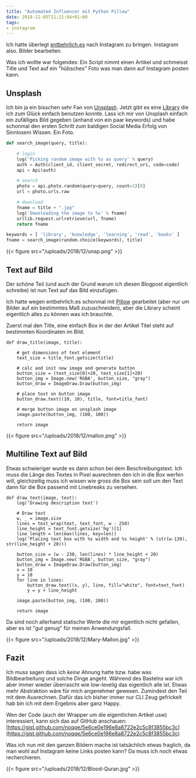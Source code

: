 ```yaml
---
title: "Automated Influencer mit Python Pillow"
date: 2018-12-05T11:21:04+01:00
tags:
- instagram
---
```


Ich hatte überlegt [entbehrlich.es](https://entbehrlich.es) nach Instagram zu
bringen. Instagram also. Bilder bearbeiten.

Was ich wollte war folgendes: Ein Script nimmt einen Artikel und schmeisst
Title und Text auf ein "hübsches" Foto was man dann auf Instagram posten kann.

## Unsplash

Ich bin ja ein bisschen sehr Fan von [Unsplash](https://unsplash.com). Jetzt gibt es eine
[Library](https://github.com/yakupadakli/python-unsplash) die ich zum Glück
einfach benutzen konnte. Lass ich mir von Unsplash einfach ein zufälliges Bild
gegeben (anhand von ein paar keywords) und habe schonmal den ersten Schritt
zum baldigen Social Media Erfolg von Sinnlosem Wissen. Ein Foto.

```python
def search_image(query, title):

    # login
    log('Picking random image with %s as query' % query)
    auth = Auth(client_id, client_secret, redirect_uri, code=code)
    api = Api(auth)

    # search
    photo = api.photo.random(query=query, count=1)[0]
    url = photo.urls.raw

    # download
    fname = title + ".jpg"
    log('Downloading the image to %s' % fname)
    urllib.request.urlretrieve(url, fname)
    return fname

keywords = [ 'library', 'knowledge', 'learning', 'read', 'books' ]
fname = search_image(random.choice(keywords), title)
```

{{< figure src="/uploads/2018/12/unsp.png" >}}

## Text auf Bild

Der schöne Teil (und auch der Grund warum ich diesen Blogpost eigentlich
schreibe) ist nun Text auf das Bild einzufügen.

Ich hatte wegen entbehrlich.es schonmal mit
[Pillow](https://python-pillow.org/) gearbeitet (aber nur um Bilder auf ein
bestimmtes Maß zuzuschneiden), aber die Library scheint eigentlich alles zu
können was ich brauchte.

Zuerst mal den Title, eine einfach Box in der der Artikel Titel steht auf
bestimmten Koordinaten im Bild.

```
def draw_title(image, title):

    # get dimensions of text element
    text_size = title_font.getsize(title)

    # calc and init new image and generate button
    button_size = (text_size[0]+20, text_size[1]+20)
    button_img = Image.new('RGBA', button_size, "gray")
    button_draw = ImageDraw.Draw(button_img)

    # place text on button image
    button_draw.text((10, 10), title, font=title_font)

    # merge button image on unsplash image
    image.paste(button_img, (100, 100))

    return image
```

{{< figure src="/uploads/2018/12/mallon.png" >}}

## Multiline Text auf Bild

Etwas schwieriger wurde es dann schon bei dem Beschreibungstext. Ich muss die
Länge des Textes in Pixel ausrechnen den ich in die Box werfen will,
gleichzeitig muss ich wissen wie gross die Box sein soll um den Text dann für
die Box passend mit Linebreaks zu versehen.

```
def draw_text(image, text):
    log('Drawing description text')

    # Draw text
    w, _ = image.size
    lines = text_wrap(text, text_font, w - 250)
    line_height = text_font.getsize('hg')[1]
    line_length = len(max(lines, key=len))
    log('Placing text box with %s width and %s height' % (str(w-130), str(line_height + 20)))

    button_size = (w - 230, len(lines) * line_height + 20)
    button_img = Image.new('RGBA', button_size, "gray")
    button_draw = ImageDraw.Draw(button_img)
    x = 10
    y = 10
    for line in lines:
        button_draw.text((x, y), line, fill="white", font=text_font)
        y = y + line_height

    image.paste(button_img, (100, 200))

    return image
```

Da sind noch allerhand statische Werte die mir eigentlich nicht gefallen, aber
es ist "gut genug" für meinen Anwendungsfall.

{{< figure src="/uploads/2018/12/Mary-Mallon.jpg" >}}

## Fazit

Ich muss sagen dass ich _keine_ Ahnung hatte bzw. habe was Bildbearbeitung und
solche Dinge angeht. Während des Bastelns war ich aber immer wieder überrascht
wie low-levelig das eigentlich alle ist. Etwas mehr Abstraktion wäre für mich
angenehmer gewesen. Zumindest den Teil mit dem Ausrechnen. Dafür das ich
bisher immer nur CLI Zeug gefrickelt hab bin ich mit dem Ergebnis aber ganz
Happy.

Wen der Code (auch der Wrapper um die eigentlichen Artikel usw) interessiert,
kann sich das auf GitHub anschauen:
[https://gist.github.com/noqqe/5e6ce0e196e8a8722e2c5c8f3855bc3c](https://gist.github.com/noqqe/5e6ce0e196e8a8722e2c5c8f3855bc3c)

Was ich nun mit den ganzen Bildern mache ist tatsächlich etwas fraglich, da
man wohl auf Instagram keine Links posten kann? Da muss ich noch etwas
recherchieren.

{{< figure src="/uploads/2018/12/Blood-Quran.jpg" >}}
